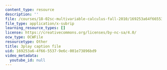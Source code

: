 ```yaml
---
content_type: resource
description: ''
file: /courses/18-02sc-multivariable-calculus-fall-2010/169253a64f6655379e6c001e73896bd9_rtEaK_Jp7zU.vtt
file_type: application/x-subrip
learning_resource_types: []
license: https://creativecommons.org/licenses/by-nc-sa/4.0/
ocw_type: OCWFile
resourcetype: Other
title: 3play caption file
uid: 169253a6-4f66-5537-9e6c-001e73896bd9
video_metadata:
  youtube_id: null
---
```

